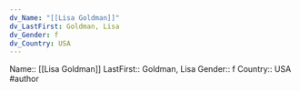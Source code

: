 ```yaml
---
dv_Name: "[[Lisa Goldman]]"
dv_LastFirst: Goldman, Lisa
dv_Gender: f
dv_Country: USA
---
```

Name:: [[Lisa Goldman]]
LastFirst:: Goldman, Lisa
Gender:: f
Country:: USA
#author
